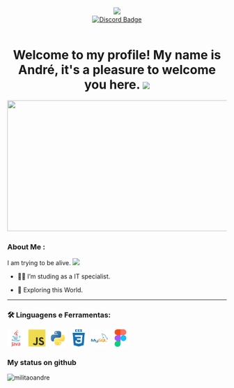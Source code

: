 # 
<div id="header" align="center">
  <img src="https://media0.giphy.com/media/l4pMdRYrYUKI6I2ZO/giphy.gif?cid=ecf05e47rkgquqdknf1tdi228dvn8oxcyiqoepghwlq7wruu&ep=v1_gifs_related&rid=giphy.gif&ct=g" width="300"/>
</div>
<div id="badges" align="center">
  <a href="https://discordapp.com/users/VVinter#8370">
    <img src="https://img.shields.io/badge/Discord-purple?style=for-the-badge&logo=Discord&logoColor=white" alt="Discord Badge"/>
  </a>
</div>
<div id="viewprof" align="center">
<img src="https://komarev.com/ghpvc/?username= your-github-militaoandre&style=flat-square&color=blue" alt=""/>
</div>
<div id="heythere" align="center">
  <h1>
 Welcome to my profile! My name is André, it's a pleasure to welcome you here.
  <img src="https://media.giphy.com/media/hvRJCLFzcasrR4ia7z/giphy.gif" width="30px"/>
</h1>
</div>
<div align="center">
  <img src="https://cdn.dribbble.com/users/219147/screenshots/3141321/media/47eac93ab85ab1f94ccaed6bc7cba02a.gif" width="600" height="300"/>
</div>

### About Me :
I am trying to be alive. <img src="https://media.giphy.com/media/J2yDvX0N4GpAdHOD3N/giphy.gif" width="50"> 

- :man_astronaut: I’m studing as a IT specialist.

- :city_sunset: Exploring this World.


---
### :hammer_and_wrench: Linguagens e Ferramentas:

<div>
  <img src="https://github.com/devicons/devicon/blob/master/icons/java/java-original-wordmark.svg" title="Java" alt="Java" width="40" height="40"/>&nbsp;
  <img src="https://github.com/devicons/devicon/blob/master/icons/javascript/javascript-original.svg" title="JavaScript" alt="JavaScript" width="40" height="40"/>&nbsp;
  <img src="https://github.com/devicons/devicon/blob/master/icons/python/python-original.svg" title="Python" alt="Python" width="40" height="40"/>&nbsp;
  <img src="https://github.com/devicons/devicon/blob/master/icons/css3/css3-plain-wordmark.svg" title="CSS3" alt="CSS" width="40" height="40"/>&nbsp;
  <img src="https://github.com/devicons/devicon/blob/master/icons/mysql/mysql-original-wordmark.svg" title="MySQL" alt="MySQL" width="40" height="40"/>&nbsp;
  <img src="https://github.com/devicons/devicon/blob/master/icons/figma/figma-original.svg" title="Figma" alt="Figma" width="40" height="40"/>
</div>

### My status on github

![militaoandre](https://github-readme-stats.vercel.app/api?username=militaoandre&show_icons=true&theme=radical)




